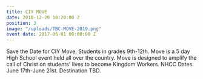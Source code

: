 ```yaml
---
title: CIY MOVE
date: 2018-12-20 18:20:00 Z
position: 3
image: "/uploads/TBC-MOVE-2019.png"
event date: 2017-06-01 00:00:00 Z
---
```


Save the Date for CIY Move. Students in grades 9th-12th. Move is a 5 day High School event held all over the country. Move is designed to amplify the call of Christ on students' lives to become Kingdom Workers. NHCC Dates June 17th-June 21st. Destination TBD.